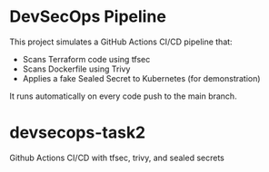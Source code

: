 
# DevSecOps Pipeline

This project simulates a GitHub Actions CI/CD pipeline that:

- Scans Terraform code using tfsec
- Scans Dockerfile using Trivy
- Applies a fake Sealed Secret to Kubernetes (for demonstration)

It runs automatically on every code push to the main branch.
# devsecops-task2
Github Actions CI/CD with tfsec, trivy, and sealed secrets

